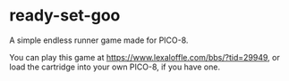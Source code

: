 # ready-set-goo
A simple endless runner game made for PICO-8.

You can play this game at https://www.lexaloffle.com/bbs/?tid=29949, or load the cartridge into your own PICO-8, if you have one.

